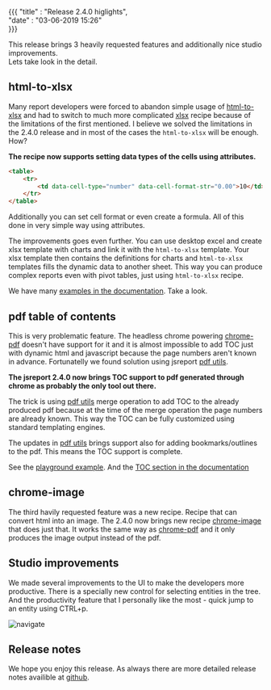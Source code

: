 ﻿{{{
 "title" : "Release 2.4.0 higlights",	 
 "date" : "03-06-2019 15:26"	
}}}

This release brings 3 heavily requested features and additionally nice studio improvements.<br/>
Lets take look in the detail.

## html-to-xlsx
Many report developers were forced to abandon simple usage of [html-to-xlsx](/learn/html-to-xlsx) and had to switch to much more complicated [xlsx](/learn/xlsx) recipe because of the limitations of the first mentioned. I believe we solved the limitations in the 2.4.0 release and in most of the cases the `html-to-xlsx` will be enough. How?

**The recipe now supports setting data types of the cells using attributes.**

```html
<table>
    <tr>
        <td data-cell-type="number" data-cell-format-str="0.00">10</td>      
    </tr>
</table>
```

Additionally you can set cell format or even create a formula. All of this done in very simple way using attributes.

The improvements goes even further. You can use desktop excel and create xlsx template with charts and link it with the `html-to-xlsx` template. Your xlsx template then contains the definitions for charts and `html-to-xlsx` templates fills the dynamic data to another sheet. This way you can produce complex reports even with pivot tables, just  using `html-to-xlsx` recipe.

We have many [examples in the documentation](/learn/html-to-xlsx). Take a look.

## pdf table of contents
This is very problematic feature.  The headless chrome powering [chrome-pdf](/learn/chrome-pdf) doesn't have support for it and it is almost impossible to add TOC just with dynamic html and javascript because the page numbers aren't known in advance. Fortunatelly we found solution using jsreport [pdf utils](/learn/pdf-utils).

**The jsreport 2.4.0 now brings TOC support to pdf generated through chrome as probably the only tool out there.**

The trick is using [pdf utils](/learn/pdf-utils) merge operation to add TOC to the already produced pdf because at the time of the merge operation the page numbers are already known. This way the TOC can be fully customized using standard templating engines.

The updates in [pdf utils](/learn/pdf-utils) brings support also for adding bookmarks/outlines to the pdf. This means the TOC support is complete.

See the [playground example](https://playground.jsreport.net/w/admin/akYBA4rS).
And the [TOC section in the documentation](/learn/pdf-utils#toc-table-of-contents)


## chrome-image
The third havily requested feature was a new recipe. Recipe that can convert html into an  image. The 2.4.0 now brings new recipe [chrome-image](/learn/chrome-image) that does just that. It works the same way as [chrome-pdf](/learn/chrome-pdf) and it only produces the image output instead of the pdf.

## Studio improvements
We made several improvements to the UI to make the developers more productive. There is a specially new control for selecting entities in the tree. And the productivity feature that I personally like the most - quick jump to an entity using CTRL+p.

![navigate](/blog/navigate.gif)

## Release notes
We hope you enjoy this release. As always there are more detailed release notes availible at [github](https://github.com/jsreport/jsreport/releases/tag/2.4.0).



